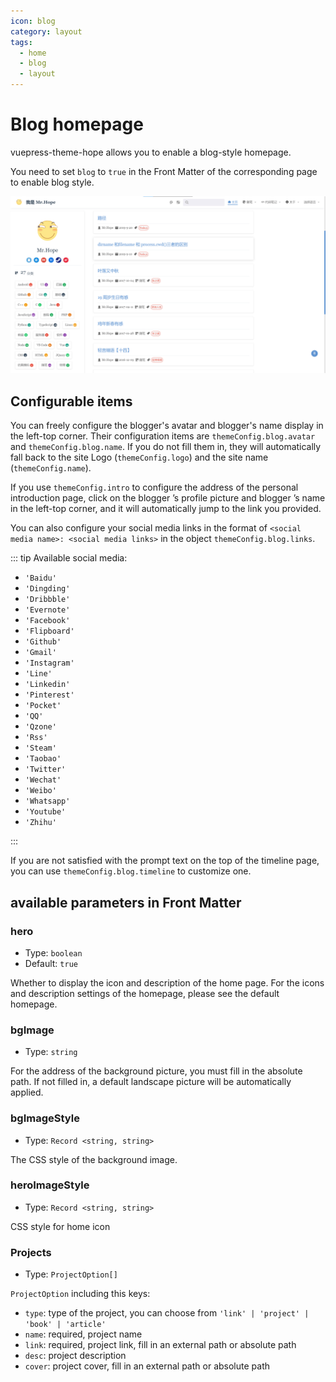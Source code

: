 ```yaml
---
icon: blog
category: layout
tags:
  - home
  - blog
  - layout
---
```


# Blog homepage

vuepress-theme-hope allows you to enable a blog-style homepage.

You need to set `blog` to `true` in the Front Matter of the corresponding page to enable blog style.

![Homepage screenshot](./assets/blog.png)

## Configurable items

You can freely configure the blogger's avatar and blogger's name display in the left-top corner. Their configuration items are `themeConfig.blog.avatar` and `themeConfig.blog.name`. If you do not fill them in, they will automatically fall back to the site Logo (`themeConfig.logo`) and the site name (`themeConfig.name`).

If you use `themeConfig.intro` to configure the address of the personal introduction page, click on the blogger ’s profile picture and blogger ’s name in the left-top corner, and it will automatically jump to the link you provided.

You can also configure your social media links in the format of `<social media name>: <social media links>` in the object `themeConfig.blog.links`.

::: tip Available social media:

- `'Baidu'`
- `'Dingding'`
- `'Dribbble'`
- `'Evernote'`
- `'Facebook'`
- `'Flipboard'`
- `'Github'`
- `'Gmail'`
- `'Instagram'`
- `'Line'`
- `'Linkedin'`
- `'Pinterest'`
- `'Pocket'`
- `'QQ'`
- `'Qzone'`
- `'Rss'`
- `'Steam'`
- `'Taobao'`
- `'Twitter'`
- `'Wechat'`
- `'Weibo'`
- `'Whatsapp'`
- `'Youtube'`
- `'Zhihu'`

:::

If you are not satisfied with the prompt text on the top of the timeline page, you can use `themeConfig.blog.timeline` to customize one.

## available parameters in Front Matter

### hero

- Type: `boolean`
- Default: `true`

Whether to display the icon and description of the home page. For the icons and description settings of the homepage, please see the default homepage.

### bgImage

- Type: `string`

For the address of the background picture, you must fill in the absolute path. If not filled in, a default landscape picture will be automatically applied.

### bgImageStyle

- Type: `Record <string, string>`

The CSS style of the background image.

### heroImageStyle

- Type: `Record <string, string>`

CSS style for home icon

### Projects

- Type: `ProjectOption[]`

`ProjectOption` including this keys:

- `type`: type of the project, you can choose from `'link' | 'project' | 'book' | 'article'`
- `name`: required, project name
- `link`: required, project link, fill in an external path or absolute path
- `desc`: project description
- `cover`: project cover, fill in an external path or absolute path
